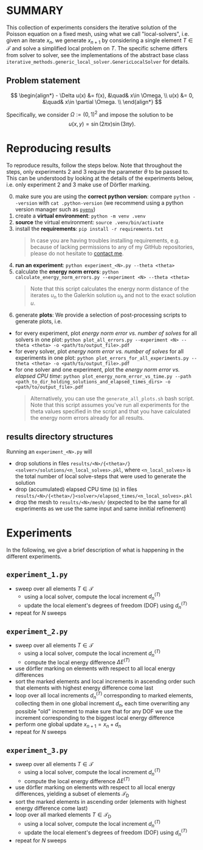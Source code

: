 # SUMMARY

This collection of experiments considers the iterative solution
of the Poisson equation on a fixed mesh, using what we call "local-solvers",
i.e. given an iterate $x_n$, we generate $x_{n+1}$ by considering a single
element $T \in \mathcal{T}$ and solve a simplified local problem on $T$.
The specific scheme differs from solver to solver, see the implementations
of the abstract base class
`iterative_methods.generic_local_solver.GenericLocalSolver`
for details.

## Problem statement
$$
\begin{align*}
    - \Delta u(x) &= f(x), &\quad& x\in \Omega, \\
     u(x) &= 0, &\quad& x\in \partial \Omega. \\
\end{align*}
$$

Specifically, we consider $\Omega := (0, 1)^2$
and impose the solution to be
$$
u(x, y) = \sin(2 \pi x) \sin(3 \pi y).
$$

# Reproducing results

To reproduce results, follow the steps below.
Note that throughout the steps, only experiments 2 and 3 require the parameter $\theta$ to be passed to.
This can be understood by looking at the details of the experiments below, i.e.
only experiment 2 and 3 make use of Dörfler marking.

0. make sure you are using the **correct python version**: 
  compare `python --version` with `cat .python-version`
  (we recommend using a python version manager such as
  [`pyenv`](https://github.com/pyenv/pyenv))
1. create a **virtual environment**:
  `python -m venv .venv`
2. **source** the virtual environment:
  `source .venv/bin/activate`
3. install the **requirements**:
  `pip install -r requirements.txt`
    > In case you are having troubles installing requirements, e.g. because of lacking
    > permissions to any of my GitHub repositories, please do not hesitate to
    > [contact me](mailto:raphaelleu95@gmail.com).
4. **run an experiment**:
  `python experiment_<N>.py --theta <theta>`
5. calculate the **energy norm errors**:
  `python calculate_energy_norm_errors.py --experiment <N> --theta <theta>`
    > Note that this script calculates the energy norm distance of
    > the iterates $u_n$ to the Galerkin solution $u_h$
    > and not to the exact solution $u$.
6. generate **plots**: We provide a selection of post-processing scripts to generate plots, i.e.
  - for every experiment, plot _energy norm error vs. number of solves_ for all solvers in one plot:
    `python plot_all_errors.py --experiment <N> --theta <theta> -o <path/to/output_file>.pdf`
  - for every solver, plot _energy norm error vs. number of solves_  for all experiments in one plot:
    `python plot_errors_for_all_experiments.py --theta <theta> -o <path/to/output_file>.pdf`
  - for one solver and one experiment, plot the _energy norm error vs. elapsed CPU time_:
    `python plot_energy_norm_error_vs_time.py --path <path_to_dir_holding_solutions_and_elapsed_times_dirs> -o <path/to/output_file>.pdf`
      > Alternatively, you can use the `generate_all_plots.sh` bash script.
      > Note that this script assumes you've run all experiments for the theta values specified in the script
      > and that you have calculated the energy norm errors already for all results.

## results directory structures
Running an `experiment_<N>.py` will 
  - drop solutions in files
    `results/<N>/{<theta>/}<solver>/solutions/<n_local_solves>.pkl`,
    where `<n_local_solves>` is the total number of local
    solve-steps that were used to generate the solution
  - drop (accumulated) elapsed CPU time (s) in files
    `results/<N>/{<theta>/}<solver>/elapsed_times/<n_local_solves>.pkl`
  - drop the mesh to `results/<N>/mesh/`
    (expected to be the same for all experiments as we use the same input and same innitial refinement)

# Experiments
In the following, we give a brief description of what is happening
in the different experiments.

## `experiment_1.py`
- sweep over all elements $T \in \mathcal{T}$
  - using a local solver, compute the local increment $d_n^{(T)}$
  - update the local element's degrees of freedom (DOF) using $d_n^{(T)}$
- repeat for $N$ sweeps

## `experiment_2.py`
- sweep over all elements $T \in \mathcal{T}$
  - using a local solver, compute the local increment $d_n^{(T)}$
  - compute the local energy difference $\Delta E^{(T)}$
- use dörfler marking on elements with respect to all local energy differences
- sort the marked elements and local increments in ascending order
  such that elements with highest energy difference come last
- loop over all local increments $d_n^{(T)}$ corresponding to marked elements,
  collecting them in one global increment $d_n$, each time overwriting
  any possible "old" increment to make sure that for any DOF we use the increment corresponding
  to the biggest local energy difference
- perform one global update $x_{n+1} = x_n + d_n$
- repeat for $N$ sweeps

## `experiment_3.py`
- sweep over all elements $T \in \mathcal{T}$
  - using a local solver, compute the local increment $d_n^{(T)}$
  - compute the local energy difference $\Delta E^{(T)}$
- use dörfler marking on elements with respect to all local energy differences,
  yielding a subset of elements $\mathcal{T}_{\text{D}}$
- sort the marked elements in ascending order (elements with highest energy difference come last)
- loop over all marked elements $T \in \mathcal{T}_{\text{D}}$
  - using a local solver, compute the local increment $d_n^{(T)}$
  - update the local element's degrees of freedom (DOF) using $d_n^{(T)}$
- repeat for $N$ sweeps